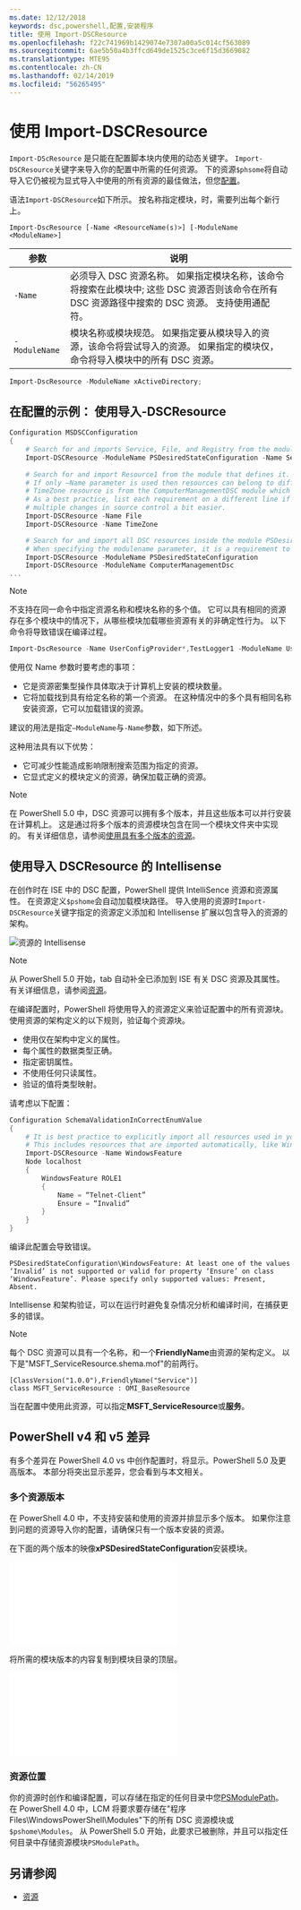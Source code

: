 ```yaml
---
ms.date: 12/12/2018
keywords: dsc,powershell,配置,安装程序
title: 使用 Import-DSCResource
ms.openlocfilehash: f22c741969b1429074e7307a00a5c014cf563089
ms.sourcegitcommit: 6ae5b50a4b3ffcd649de1525c3ce6f15d3669082
ms.translationtype: MTE95
ms.contentlocale: zh-CN
ms.lasthandoff: 02/14/2019
ms.locfileid: "56265495"
---
```

# <a name="using-import-dscresource"></a>使用 Import-DSCResource

`Import-DScResource` 是只能在配置脚本块内使用的动态关键字。 `Import-DSCResource`关键字来导入你的配置中所需的任何资源。 下的资源`$phsome`将自动导入它仍被视为显式导入中使用的所有资源的最佳做法，但您[配置](Configurations.md)。

语法`Import-DSCResource`如下所示。  按名称指定模块，时，需要列出每个新行上。

```syntax
Import-DscResource [-Name <ResourceName(s)>] [-ModuleName <ModuleName>]
```

|参数  |说明  |
|---------|---------|
|`-Name`|必须导入 DSC 资源名称。 如果指定模块名称，该命令将搜索在此模块中; 这些 DSC 资源否则该命令在所有 DSC 资源路径中搜索的 DSC 资源。 支持使用通配符。|
|`-ModuleName`|模块名称或模块规范。  如果指定要从模块导入的资源，该命令将尝试导入的资源。 如果指定的模块仅，命令将导入模块中的所有 DSC 资源。|

```powershell
Import-DscResource -ModuleName xActiveDirectory;
```

## <a name="example-use-import-dscresource-within-a-configuration"></a>在配置的示例： 使用导入-DSCResource

```powershell
Configuration MSDSCConfiguration
{
    # Search for and imports Service, File, and Registry from the module PSDesiredStateConfiguration.
    Import-DSCResource -ModuleName PSDesiredStateConfiguration -Name Service, File, Registry
    
    # Search for and import Resource1 from the module that defines it.
    # If only –Name parameter is used then resources can belong to different PowerShell modules as well.
    # TimeZone resource is from the ComputerManagementDSC module which is not installed by default.
    # As a best practice, list each requirement on a different line if possible.  This makes reviewing
    # multiple changes in source control a bit easier.
    Import-DSCResource -Name File
    Import-DSCResource -Name TimeZone

    # Search for and import all DSC resources inside the module PSDesiredStateConfiguration.
    # When specifying the modulename parameter, it is a requirement to list each on a new line.
    Import-DSCResource -ModuleName PSDesiredStateConfiguration
    Import-DSCResource -ModuleName ComputerManagementDsc
...
```

> [!NOTE]
> 不支持在同一命令中指定资源名称和模块名称的多个值。 它可以具有相同的资源存在多个模块中的情况下，从哪些模块加载哪些资源有关的非确定性行为。 以下命令将导致错误在编译过程。
>
> ```powershell
> Import-DscResource -Name UserConfigProvider*,TestLogger1 -ModuleName UserConfigProv,PsModuleForTestLogger
> ```

使用仅 Name 参数时要考虑的事项：

- 它是资源密集型操作具体取决于计算机上安装的模块数量。
- 它将加载找到具有给定名称的第一个资源。 在这种情况中的多个具有相同名称安装资源，它可以加载错误的资源。

建议的用法是指定`–ModuleName`与`-Name`参数，如下所述。

这种用法具有以下优势：

- 它可减少性能造成影响限制搜索范围为指定的资源。
- 它显式定义的模块定义的资源，确保加载正确的资源。

> [!NOTE]
> 在 PowerShell 5.0 中，DSC 资源可以拥有多个版本，并且这些版本可以并行安装在计算机上。 这是通过将多个版本的资源模块包含在同一个模块文件夹中实现的。
> 有关详细信息，请参阅[使用具有多个版本的资源](sxsresource.md)。

## <a name="intellisense-with-import-dscresource"></a>使用导入 DSCResource 的 Intellisense

在创作时在 ISE 中的 DSC 配置，PowerShell 提供 IntelliSence 资源和资源属性。 在资源定义`$pshome`会自动加载模块路径。 导入使用的资源时`Import-DSCResource`关键字指定的资源定义添加和 Intellisense 扩展以包含导入的资源的架构。

![资源的 Intellisense](/media/resource-intellisense.png)

> [!NOTE]
> 从 PowerShell 5.0 开始，tab 自动补全已添加到 ISE 有关 DSC 资源及其属性。 有关详细信息，请参阅[资源](../resources/resources.md)。

在编译配置时，PowerShell 将使用导入的资源定义来验证配置中的所有资源块。
使用资源的架构定义的以下规则，验证每个资源块。

- 使用仅在架构中定义的属性。
- 每个属性的数据类型正确。
- 指定密钥属性。
- 不使用任何只读属性。
- 验证的值将类型映射。

请考虑以下配置：

```powershell
Configuration SchemaValidationInCorrectEnumValue
{
    # It is best practice to explicitly import all resources used in your Configuration.
    # This includes resources that are imported automatically, like WindowsFeature.
    Import-DSCResource -Name WindowsFeature
    Node localhost
    {
        WindowsFeature ROLE1
        {
            Name = “Telnet-Client”
            Ensure = “Invalid”
        }
    }
}
```

编译此配置会导致错误。

```output
PSDesiredStateConfiguration\WindowsFeature: At least one of the values ‘Invalid’ is not supported or valid for property ‘Ensure’ on class ‘WindowsFeature’. Please specify only supported values: Present, Absent.
```

Intellisense 和架构验证，可以在运行时避免复杂情况分析和编译时间，在捕获更多的错误。

> [!NOTE]
> 每个 DSC 资源可以具有一个名称，和一个**FriendlyName**由资源的架构定义。 以下是"MSFT_ServiceResource.shema.mof"的前两行。
> ```syntax
> [ClassVersion("1.0.0"),FriendlyName("Service")]
> class MSFT_ServiceResource : OMI_BaseResource
> ```
> 当在配置中使用此资源，可以指定**MSFT_ServiceResource**或**服务**。

## <a name="powershell-v4-and-v5-differences"></a>PowerShell v4 和 v5 差异

有多个差异在 PowerShell 4.0 vs 中创作配置时，将显示。PowerShell 5.0 及更高版本。 本部分将突出显示差异，您会看到与本文相关。

### <a name="multiple-resource-versions"></a>多个资源版本

在 PowerShell 4.0 中，不支持安装和使用的资源并排显示多个版本。 如果你注意到问题的资源导入你的配置，请确保只有一个版本安装的资源。

在下面的两个版本的映像**xPSDesiredStateConfiguration**安装模块。

![修复了多个资源版本](/media/multiple-resource-versions-broken.md)

将所需的模块版本的内容复制到模块目录的顶层。

![修复了多个资源版本](/media/multiple-resource-versions-fixed.md)

### <a name="resource-location"></a>资源位置

你的资源时创作和编译配置，可以存储在指定的任何目录中您[PSModulePath](/powershell/developer/module/modifying-the-psmodulepath-installation-path)。 在 PowerShell 4.0 中，LCM 将要求要存储在"程序 Files\WindowsPowerShell\Modules"下的所有 DSC 资源模块或`$pshome\Modules`。 从 PowerShell 5.0 开始，此要求已被删除，并且可以指定任何目录中存储资源模块`PSModulePath`。

## <a name="see-also"></a>另请参阅

- [资源](../resources/resources.md)
